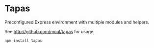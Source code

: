 Tapas
=====

Preconfigured Express environment with multiple modules and helpers.

See http://github.com/moul/tapas for usage.

```bash
npm install tapas
```
